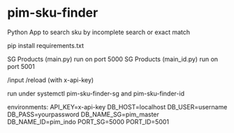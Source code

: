 # pim-sku-finder
Python App to search sku by incomplete search or exact match

pip install requirements.txt

SG Products (main.py) run on port 5000
SG Products (main_id.py) run on port 5001

/input
/reload (with x-api-key)

run under systemctl pim-sku-finder-sg and pim-sku-finder-id

environments:
API_KEY=x-api-key
DB_HOST=localhost
DB_USER=username
DB_PASS=yourpassword
DB_NAME_SG=pim_master
DB_NAME_ID=pim_indo
PORT_SG=5000
PORT_ID=5001
